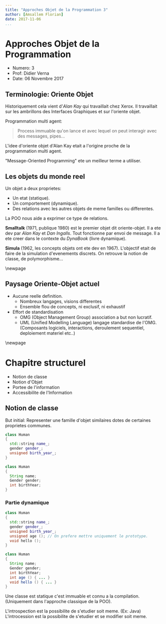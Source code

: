 ```yaml
---
title: "Approches Objet de la Programmation 3"
author: [Amsallem Florian]
date: 2017-11-06
...
```


# Approches Objet de la Programmation

* Numero: 3
* Prof: Didier Verna
* Date: 06 Novembre 2017

## Terminologie: Oriente Objet

Historiquement cela vient d'*Alan Kay* qui travaillait chez Xerox.
Il travaillait sur les ambrillons des Interfaces Graphiques et sur
l'oriente objet.

Programmation multi agent:

> Process immuable qu'on lance et avec lequel on peut interagir avec des
messages, pipes...

L'idee d'oriente objet d'Alan Kay etait a l'origine proche de la programmation
multi agent.

"Message-Oriented Programming" ete un meilleur terme a utiliser.

## Les objets du monde reel

Un objet a deux proprietes:

* Un etat (statique).
* Un comportement (dynamique).
* Des relations avec les autres objets de meme familles ou differentes.

La POO nous aide a exprimer ce type de relations.

**Smalltalk** (1971, publique 1980) est le premier objet dit oriente-objet.
Il a ete dev par *Alan Kay* et *Dan Ingalls*. Tout fonctionne par envoi de
message. Il a ete creer dans le contexte du *DynaBook* (livre dynamique).

**Simula** (1962, les concepts objets ont ete dev en 1967). L'objectif
etait de faire de la simulation d'evenements discrets. On retrouve la notion
de classe, de polymorphisme...

\newpage

## Paysage Oriente-Objet actuel

* Aucune reelle definition.
    * Nombreux langages, visions differentes
    * Ensemble flou de concepts, ni exclusif, ni exhaustif
* Effort de standardisation
    * OMG (Object Management Group) association a but non lucratif.
    * UML (Unified Modelling Language) langage standardise de l'OMG.
(Composants logiciels, interactions, deroulement sequentiel, deploiement
materiel etc..)

\newpage

# Chapitre structurel

* Notion de classe
* Notion d'Objet
* Portee de l'information
* Accessibilite de l'Information

## Notion de classe

But initial: Representer une famille d'objet similaires dotes de certaines
proprietes communes.

```CPP
class Human
{
  std::string name_;
  gender gender_;
  unsigned birth_year_;
}
```

```Java
class Human
{
  String name;
  Gender gender;
  int birthYear;
}
```

### Partie dynamique

```CPP
class Human
{
  std::string name_;
  gender gender_;
  unsigned birth_year_;
  unsigned age (); // On prefere mettre uniquement le prototype.
  void hello ();
}
```

```Java
class Human
{
  String name;
  Gender gender;
  int birthYear;
  int age () { ... }
  void hello () { ... }
}
```

Une classe est statique c'est immuable et connu a la compilation. (Uniquement
dans l'approche classique de la POO).

L'introspection est la possibilite de s'etudier soit meme. (Ex: Java)
L'introcession est la possibilite de s'etudier et se modifier soit meme.
